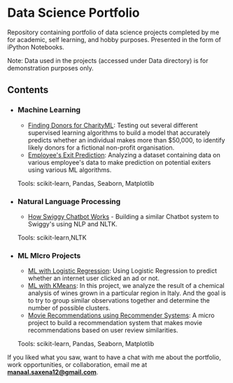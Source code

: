 # Data Science Portfolio

Repository containing portfolio of data science projects completed by me for academic, self learning, and hobby purposes. Presented in the form of iPython Notebooks.

Note: Data used in the projects (accessed under Data directory) is for demonstration purposes only.

## Contents

- ### Machine Learning
  - [Finding Donors for CharityML](https://github.com/trickster-00/Data-science-portfolio/blob/4d7ec07f1b5c4d31164b9067a99a52c50cc8989f/%20finding%20donors.ipynb): Testing out several different supervised learning algorithms to build a model that accurately predicts whether an individual makes more than $50,000, to identify likely donors for a fictional non-profit organisation.
  - [Employee's Exit Prediction](https://github.com/trickster-00/Data-science-portfolio/blob/4d7ec07f1b5c4d31164b9067a99a52c50cc8989f/Employee%20Exit.ipynb): Analyzing a dataset containing data on various employee's data to make prediction on potential exiters using various ML algorithms.

  Tools: scikit-learn, Pandas, Seaborn, Matplotlib

- ### Natural Language Processing
  - [How Swiggy Chatbot Works](https://github.com/trickster-00/Data-science-portfolio/blob/4d7ec07f1b5c4d31164b9067a99a52c50cc8989f/NLP%20projects/Chatbot.ipynb) - Building a similar Chatbot system to Swiggy's using NLP and NLTK.

  Tools: scikit-learn,NLTK

- ### ML MIcro Projects
  - [ML with Logistic Regression](https://github.com/trickster-00/Data-science-portfolio/blob/4d7ec07f1b5c4d31164b9067a99a52c50cc8989f/Micro%20projects/Logistic%20Regression%20Project.ipynb): Using Logistic Regression to predict whether an internet user clicked an ad or not.
  - [ML with KMeans](https://github.com/trickster-00/Data-science-portfolio/blob/4d7ec07f1b5c4d31164b9067a99a52c50cc8989f/Micro%20projects/KMeans%20Classifier%20Project.ipynb): In this project, we analyze the result of a chemical analysis of wines grown in a particular region in Italy. And the goal is to try to group similar observations together and determine the number of possible clusters.
  - [Movie Recommendations using Recommender Systems](https://github.com/trickster-00/Data-science-portfolio/blob/2e7d179dc0068a7ccf425327c5af106b375af282/Micro%20projects/Recommender%20Systems.ipynb): A micro project to build a recommendation system that makes movie recommendations based on user review similarities.
 
   Tools: scikit-learn, Pandas, Seaborn, Matplotlib
   

If you liked what you saw, want to have a chat with me about the portfolio, work opportunities, or collaboration, email me at **manaal.saxena12@gmail.com**.
